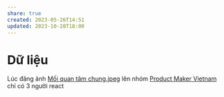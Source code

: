```yaml
---
share: true
created: 2023-05-26T14:51
updated: 2023-10-28T18:00
---
```

# Dữ liệu
Lúc đăng ảnh [Mối quan tâm chung.jpeg](../../../attachments/M%E1%BB%91i%20quan%20t%C3%A2m%20chung.jpeg) lên nhóm [Product Maker Vietnam](Product%20Maker%20Vietnam.md) chỉ có 3 người react
